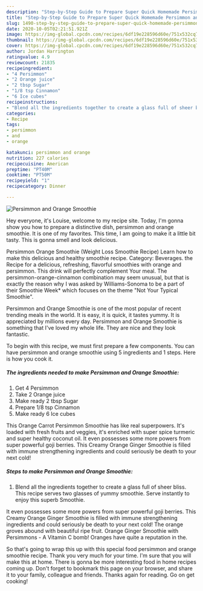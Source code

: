 ```yaml
---
description: "Step-by-Step Guide to Prepare Super Quick Homemade Persimmon and Orange Smoothie"
title: "Step-by-Step Guide to Prepare Super Quick Homemade Persimmon and Orange Smoothie"
slug: 1490-step-by-step-guide-to-prepare-super-quick-homemade-persimmon-and-orange-smoothie
date: 2020-10-05T02:21:51.921Z
image: https://img-global.cpcdn.com/recipes/6df19e228596d60e/751x532cq70/persimmon-and-orange-smoothie-recipe-main-photo.jpg
thumbnail: https://img-global.cpcdn.com/recipes/6df19e228596d60e/751x532cq70/persimmon-and-orange-smoothie-recipe-main-photo.jpg
cover: https://img-global.cpcdn.com/recipes/6df19e228596d60e/751x532cq70/persimmon-and-orange-smoothie-recipe-main-photo.jpg
author: Jordan Harrington
ratingvalue: 4.9
reviewcount: 21835
recipeingredient:
- "4 Persimmon"
- "2 Orange juice"
- "2 tbsp Sugar"
- "1/8 tsp Cinnamon"
- "6 Ice cubes"
recipeinstructions:
- "Blend all the ingredients together to create a glass full of sheer bliss. This recipe serves two glasses of yummy smoothie. Serve instantly to enjoy this superb Smoothie."
categories:
- Recipe
tags:
- persimmon
- and
- orange

katakunci: persimmon and orange 
nutrition: 227 calories
recipecuisine: American
preptime: "PT40M"
cooktime: "PT50M"
recipeyield: "1"
recipecategory: Dinner

---
```



![Persimmon and Orange Smoothie](https://img-global.cpcdn.com/recipes/6df19e228596d60e/751x532cq70/persimmon-and-orange-smoothie-recipe-main-photo.jpg)

Hey everyone, it's Louise, welcome to my recipe site. Today, I'm gonna show you how to prepare a distinctive dish, persimmon and orange smoothie. It is one of my favorites. This time, I am going to make it a little bit tasty. This is gonna smell and look delicious.

Persimmon Orange Smoothie (Weight Loss Smoothie Recipe) Learn how to make this delicious and healthy smoothie recipe. Category: Beverages. the Recipe for a delicious, refreshing, flavorful smoothies with orange and persimmon. This drink will perfectly complement Your meal. The persimmon-orange-cinnamon combination may seem unusual, but that is exactly the reason why I was asked by Williams-Sonoma to be a part of their Smoothie Week* which focuses on the theme &#34;Not Your Typical Smoothie&#34;.

Persimmon and Orange Smoothie is one of the most popular of recent trending meals in the world. It is easy, it is quick, it tastes yummy. It is appreciated by millions every day. Persimmon and Orange Smoothie is something that I've loved my whole life. They are nice and they look fantastic.


To begin with this recipe, we must first prepare a few components. You can have persimmon and orange smoothie using 5 ingredients and 1 steps. Here is how you cook it.

<!--inarticleads1-->

##### The ingredients needed to make Persimmon and Orange Smoothie:

1. Get 4 Persimmon
1. Take 2 Orange juice
1. Make ready 2 tbsp Sugar
1. Prepare 1/8 tsp Cinnamon
1. Make ready 6 Ice cubes


This Orange Carrot Persimmon Smoothie has like real superpowers. It&#39;s loaded with fresh fruits and veggies, it&#39;s enriched with super spice turmeric and super healthy coconut oil. It even possesses some more powers from super powerful goji berries. This Creamy Orange Ginger Smoothie is filled with immune strengthening ingredients and could seriously be death to your next cold! 

<!--inarticleads2-->

##### Steps to make Persimmon and Orange Smoothie:

1. Blend all the ingredients together to create a glass full of sheer bliss. This recipe serves two glasses of yummy smoothie. Serve instantly to enjoy this superb Smoothie.


It even possesses some more powers from super powerful goji berries. This Creamy Orange Ginger Smoothie is filled with immune strengthening ingredients and could seriously be death to your next cold! The orange groves abound with beautiful ripe fruit. Orange Ginger Smoothie with Persimmons - A Vitamin C bomb! Oranges have quite a reputation in the. 

So that's going to wrap this up with this special food persimmon and orange smoothie recipe. Thank you very much for your time. I'm sure that you will make this at home. There is gonna be more interesting food in home recipes coming up. Don't forget to bookmark this page on your browser, and share it to your family, colleague and friends. Thanks again for reading. Go on get cooking!
